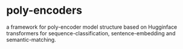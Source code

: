 # poly-encoders
a framework for poly-encoder model structure based on Hugginface transformers for sequence-classification, sentence-embedding and semantic-matching.
